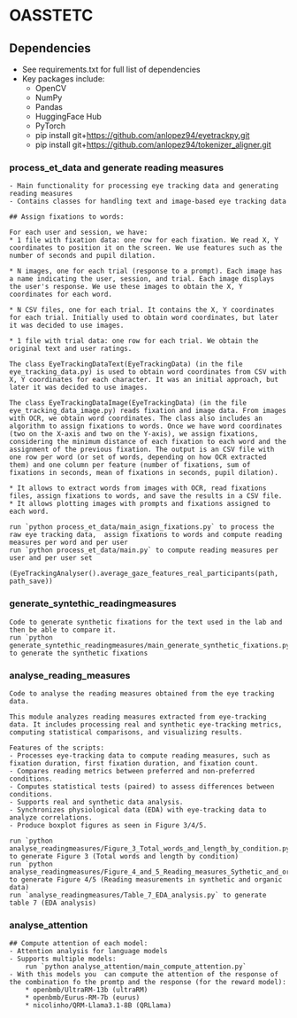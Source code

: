 # OASSTETC


## Dependencies
- See requirements.txt for full list of dependencies
- Key packages include:
  - OpenCV
  - NumPy
  - Pandas
  - HuggingFace Hub
  - PyTorch
  - pip install git+https://github.com/anlopez94/eyetrackpy.git
  - pip install git+https://github.com/anlopez94/tokenizer_aligner.git



### process_et_data and generate reading measures
    - Main functionality for processing eye tracking data and generating reading measures
    - Contains classes for handling text and image-based eye tracking data

    ## Assign fixations to words:

    For each user and session, we have:
    * 1 file with fixation data: one row for each fixation. We read X, Y coordinates to position it on the screen. We use features such as the number of seconds and pupil dilation.

    * N images, one for each trial (response to a prompt). Each image has a name indicating the user, session, and trial. Each image displays the user's response. We use these images to obtain the X, Y coordinates for each word.

    * N CSV files, one for each trial. It contains the X, Y coordinates for each trial. Initially used to obtain word coordinates, but later it was decided to use images.

    * 1 file with trial data: one row for each trial. We obtain the original text and user ratings.

    The class EyeTrackingDataText(EyeTrackingData) (in the file eye_tracking_data.py) is used to obtain word coordinates from CSV with X, Y coordinates for each character. It was an initial approach, but later it was decided to use images.

    The class EyeTrackingDataImage(EyeTrackingData) (in the file eye_tracking_data_image.py) reads fixation and image data. From images with OCR, we obtain word coordinates. The class also includes an algorithm to assign fixations to words. Once we have word coordinates (two on the X-axis and two on the Y-axis), we assign fixations, considering the minimum distance of each fixation to each word and the assignment of the previous fixation. The output is an CSV file with one row per word (or set of words, depending on how OCR extracted them) and one column per feature (number of fixations, sum of fixations in seconds, mean of fixations in seconds, pupil dilation).

    * It allows to extract words from images with OCR, read fixations files, assign fixations to words, and save the results in a CSV file.
    * It allows plotting images with prompts and fixations assigned to each word.
    
    run `python process_et_data/main_asign_fixations.py` to process the raw eye tracking data,  assign fixations to words and compute reading measures per word and per user
    run `python process_et_data/main.py` to compute reading measures per user and per user set
        (EyeTrackingAnalyser().average_gaze_features_real_participants(path, path_save))

### generate_syntethic_readingmeasures
    Code to generate synthetic fixations for the text used in the lab and then be able to compare it. 
    run `python generate_syntethic_readingmeasures/main_generate_synthetic_fixations.py` to generate the synthetic fixations

### analyse_reading_measures
    Code to analyse the reading measures obtained from the eye tracking data.

    This module analyzes reading measures extracted from eye-tracking data. It includes processing real and synthetic eye-tracking metrics, computing statistical comparisons, and visualizing results.
    
    Features of the scripts:
    - Processes eye-tracking data to compute reading measures, such as fixation duration, first fixation duration, and fixation count.
    - Compares reading metrics between preferred and non-preferred conditions.
    - Computes statistical tests (paired) to assess differences between conditions.
    - Supports real and synthetic data analysis.
    - Synchronizes physiological data (EDA) with eye-tracking data to analyze correlations.
    - Produce boxplot figures as seen in Figure 3/4/5. 

    run `python analyse_readingmeasures/Figure_3_Total_words_and_length_by_condition.py` to generate Figure 3 (Total words and length by condition)
    run `python analyse_readingmeasures/Figure_4_and_5_Reading_measures_Sythetic_and_organic_data.py` to generate Figure 4/5 (Reading measurements in synthetic and organic data)
    run `analyse_readingmeasures/Table_7_EDA_analysis.py` to generate table 7 (EDA analysis)
   

### analyse_attention
    ## Compute attention of each model:
    - Attention analysis for language models
    - Supports multiple models:
        run `python analyse_attention/main_compute_attention.py` 
    - With this models you  can compute the attention of the response of the combination fo the promtp and the response (for the reward model):
        * openbmb/UltraRM-13b (ultraRM)
        * openbmb/Eurus-RM-7b (eurus)
        * nicolinho/QRM-Llama3.1-8B (QRLlama)



